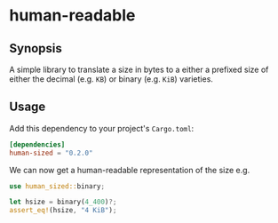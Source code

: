 # human-readable

## Synopsis
A simple library to translate a size in bytes to a either a prefixed size of
either the decimal (e.g. `KB`) or binary (e.g. `KiB`) varieties.

## Usage
Add this dependency to your project's `Cargo.toml`:
``` toml
[dependencies]
human-sized = "0.2.0"
```

We can now get a human-readable representation of the size  e.g.
``` rust
use human_sized::binary;

let hsize = binary(4_400)?;
assert_eq!(hsize, "4 KiB");
```
